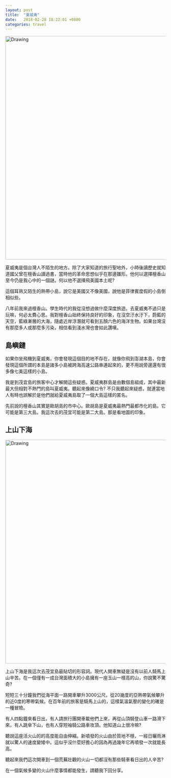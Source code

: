```yaml
---
layout: post
title:  "夏威夷"
date:   2018-02-28 18:22:01 +0800
categories: travel
---
```


<img src="https://lh3.googleusercontent.com/R1EbGtz2GdPyyZMpw0BX1Mx6PRO1djEOTyLaXyN46IfrT4WmOwXtgzqfG53Fnfzrxw_uyIwPBRCBFgpaZe9P8j5PkTDXVN80vvl8Spr1N6VlO7BtMzdL3jK8NnDPqsU-jAoSRabo_mjTb9a7mxSLFU5iV4hC_fX7OaQGGLiycMUATypdlKS07WUmG6aMvWwG2tv7nh_Dacj2l9MwaaN-J3DcAKEa_zeNkANGu6Ed-kO1dQgC-A03T9ElRVke8B5KtNYKFeBB0cAHQQ0sofLwc88RzZRkSuqDsn24hwD46zdxSPGApfJSiWpFcwjja58iZuJvGhet7B0WH0ApAVQIBKcOGrDnLVSNuNrhPsKfwBdH7iFj8y72hdcudiwMV0Wn-9fXCuVA-EoJkAWBTeYDMIDA3zOJnERRbmyXsAkLIOSPu68n0ZmwgiicUQpCqVtIcRSTMAVt-P24Zng2p-gj7cml9y7LG9PAZPSfnjs4vJqdEPY_cuoZ0W5ixFE-7QeqyomRN6J0kP5KydHMNXna3waTH6VTjjXViB-_wcCSpQLxGhkbfVWNPSGp2RGtnMt4gRnI0Ep_dFFZQb2uA53ZsUbY0s9yav_cwNwdoWzF=w1266-h949-no" alt="Drawing" style="width: 700px;"/>

夏威夷是個台灣人不陌生的地方。除了大家知道的旅行聖地外，小時後讀歷史就知道國父曾在檀香山讀過書，當時他的革命思想似乎在那邊雛形。他何以選擇檀香山至今仍是我心中的一個謎。何以他不選擇飛美國本土呢?

這個耳熟又陌生的熱帶小島，說它是美國又不像美國，說他是菲律賓度假的小島倒相似些。

八年前我來過檀香山。學生時代的我從沒想過做什麼深度旅遊。去夏威夷不過只是玩嘛，何必太費心思。我對檀香山始終保持良好的印象，在沒空汙水汙下，蔚藍的天空，藍綠漸層的大海，隨處近岸浮潛就可看到五顏六色的海洋生物。如果台灣沒有那麼多人或那麼多污染，相信看到淺水灣也會如此讚嘆。

## 島嶼鏈

如果你坐飛機到夏威夷，你會發現這個目的地不存在，就像你飛到澎湖本島，你會發現這個所謂的本島是諸多小島被跨海高速公路串連起來的，更不用說旁邊還有很多像七美這樣的小島。

我是到茂宜島的旅客中心才解開這些疑惑。夏威夷群島是由數個島組成，其中最新最大但相對不熱門的島叫夏威夷。聽起來像繞口令? 不只我聽起來疑惑，就連當地人有時也誤解於是他們就給夏威夷島取了一個大島這樣的匿名。

先前說的檀香山其實是歐胡島的市中心。歐胡島是夏威夷最熱門最都市化的島。它可能是第三大島。我這次去的茂宜可能是第二大島。那是看地圖的印象。

## 上山下海

<img src="https://lh3.googleusercontent.com/nMvIpOKNnQf3MNNOY2U6JKS7tuyRLhZoCeshQ6-E3XwQr9QHWrb7pUyyn_gG9jnOqp7q1dz5cSnQM6D62QO0A99VXhFmLmFX45VPX9YvZ6CyaueNxPYP1V4EDoQFj-LhwJRPQYrFdu_9zoD-ctru9ayYbP_wVS63m_07VDUY3mHr_uWE3dC74mUfXD40JvoKSYaAEomOIbV8G9kYK0k1QRX0shdLPa7YPjTtwRaPC4uGk7iosAorOZ39ytth0NwhyD2pym4RUAhZFBykiziobqqNQjoKwRrKSamPJb08ZcfJ86nCh8gIrmfOhzUnWnvZFp1L4dygmU4yurocmC6-q8brWpZTLPx0Q0Fy5HeIsB4kq9yep14e15YjYWqAvhLYxUmpgUdImhuo5dC4IXfXfTvbDBCZ1jpfh1ozffFD24cBxrdmKGIVB-evQcdH-nvAlkxc0q6aRwli6vnlgk9WOEd7yhSqx2ak4f40V71ZnUVBMExH-LUCu0SVuX0sT4rbOjTjoViwzgBUSG6qUVgIcayimNJmoe0INwHvzZ1yuV7uTtJpPCTkYTc3SU5w-5CE8VCCAhKjtqhhAPP___O5gV3xkU5D_5yEg4w0XzjV=w1266-h949-no" alt="Drawing" style="width: 700px;"/>


上山下海是我這次去茂宜島最貼切的形容詞。現代人開車無疑是沒有以前人騎馬上山辛苦。在一個僅有一成台灣面積大的小島擁有一座玉山一樣高的山，你說驚不驚奇?

短短三十分鐘我們從海平面一路開車攀升3000公尺。從20幾度的亞熱帶氣候攀升的近0度的寒帶氣候。在百年前的旅客是騎馬上山的，這樣氣溫氣壓的變化的確是一種冒險。

有人四點鐘來看日出，有人請旅行團開車載他們上來，再從山頂騎登山車一路滑下來，有人跳傘下山，也有人穿短袖騎公路車攻頂。他知道山上很冷嘛?

聽說這座活火山的的高度能自由伸縮。新噴發的火山由於質地不穩，一經日曬雨淋就以驚人的速度變矮中。這似乎沒什麼好擔心的因為再過幾年它再噴發一次就能長高。

聽起來我們這次開車到一個荒蕪壯觀的火山一切都沒有那些騎車看日出的人辛苦?

在一個氣候多變的火山什麼事情都能發生，請聽我下回分享。












